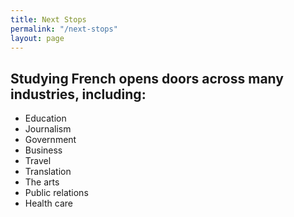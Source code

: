 ```yaml
---
title: Next Stops
permalink: "/next-stops"
layout: page
---
```


## Studying French opens doors across many industries, including:

- Education
- Journalism
- Government
- Business
- Travel
- Translation
- The arts
- Public relations
- Health care
